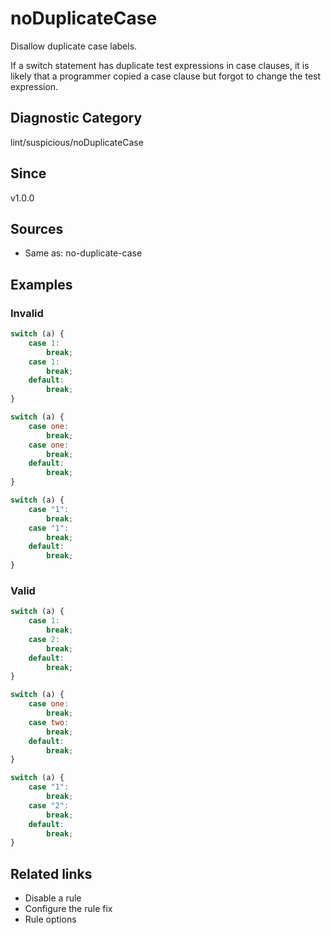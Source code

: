 # noDuplicateCase

Disallow duplicate case labels.

If a switch statement has duplicate test expressions in case clauses, it is likely that a programmer copied a case clause but forgot to change the test expression.

## Diagnostic Category
lint/suspicious/noDuplicateCase

## Since
v1.0.0

## Sources
- Same as: no-duplicate-case

## Examples

### Invalid

```javascript
switch (a) {
    case 1:
        break;
    case 1:
        break;
    default:
        break;
}
```

```javascript
switch (a) {
    case one:
        break;
    case one:
        break;
    default:
        break;
}
```

```javascript
switch (a) {
    case "1":
        break;
    case "1":
        break;
    default:
        break;
}
```

### Valid

```javascript
switch (a) {
    case 1:
        break;
    case 2:
        break;
    default:
        break;
}
```

```javascript
switch (a) {
    case one:
        break;
    case two:
        break;
    default:
        break;
}
```

```javascript
switch (a) {
    case "1":
        break;
    case "2":
        break;
    default:
        break;
}
```

## Related links
- Disable a rule
- Configure the rule fix
- Rule options